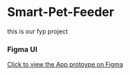 # Smart-Pet-Feeder
this is our fyp project

### Figma UI
<a href="https://www.figma.com/file/w4fqOcE7qzLfdEtsTauSti/SMART-PET-FEEDER?type=design&node-id=0%3A1&mode=design&t=LVpkP0Pvy4kPIfia-1">Click to view the App protoype on Figma</a>
